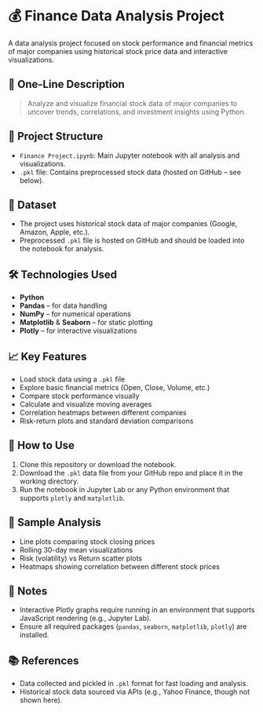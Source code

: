 # 💰 Finance Data Analysis Project

A data analysis project focused on stock performance and financial metrics of major companies using historical stock price data and interactive visualizations.

## 📄 One-Line Description

> Analyze and visualize financial stock data of major companies to uncover trends, correlations, and investment insights using Python.

## 📁 Project Structure

* `Finance Project.ipynb`: Main Jupyter notebook with all analysis and visualizations.
* `.pkl` file: Contains preprocessed stock data (hosted on GitHub – see below).

## 🔗 Dataset

* The project uses historical stock data of major companies (Google, Amazon, Apple, etc.).
* Preprocessed `.pkl` file is hosted on GitHub and should be loaded into the notebook for analysis.

## 🛠️ Technologies Used

* **Python**
* **Pandas** – for data handling
* **NumPy** – for numerical operations
* **Matplotlib** & **Seaborn** – for static plotting
* **Plotly** – for interactive visualizations

## 📈 Key Features

* Load stock data using a `.pkl` file
* Explore basic financial metrics (Open, Close, Volume, etc.)
* Compare stock performance visually
* Calculate and visualize moving averages
* Correlation heatmaps between different companies
* Risk-return plots and standard deviation comparisons

## 🔧 How to Use

1. Clone this repository or download the notebook.
2. Download the `.pkl` data file from your GitHub repo and place it in the working directory.
3. Run the notebook in Jupyter Lab or any Python environment that supports `plotly` and `matplotlib`.

## 🧪 Sample Analysis

* Line plots comparing stock closing prices
* Rolling 30-day mean visualizations
* Risk (volatility) vs Return scatter plots
* Heatmaps showing correlation between different stock prices

## 📎 Notes

* Interactive Plotly graphs require running in an environment that supports JavaScript rendering (e.g., Jupyter Lab).
* Ensure all required packages (`pandas`, `seaborn`, `matplotlib`, `plotly`) are installed.

## 📚 References

* Data collected and pickled in `.pkl` format for fast loading and analysis.
* Historical stock data sourced via APIs (e.g., Yahoo Finance, though not shown here).

